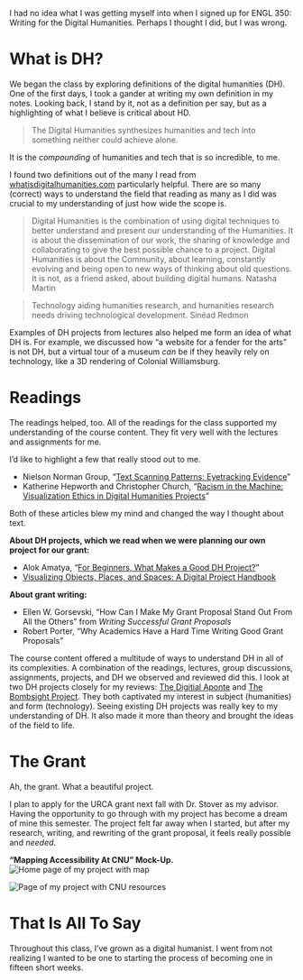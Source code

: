 I had no idea what I was getting myself into when I signed up for ENGL 350: Writing for the Digital Humanities. Perhaps I thought I did, but I was wrong.

# What is DH?
We began the class by exploring definitions of the digital humanities (DH). One of the first days, I took a gander at writing my own definition in my notes. Looking back, I stand by it, not as a definition per say, but as a highlighting of what I believe is critical about HD.

> The Digital Humanities synthesizes humanities and tech into something neither could achieve alone.
 
It is the _compounding_ of humanities and tech that is so incredible, to me.

I found two definitions out of the many I read from [whatisdigitalhumanities.com](https://whatisdigitalhumanities.com/) particularly helpful. There are so many (correct) ways to understand the field that reading as many as I did was crucial to my understanding of just how wide the scope is.

> Digital Humanities is the combination of using digital techniques to better understand and present our understanding of the Humanities. It is about the dissemination of our work, the sharing of knowledge and collaborating to give the best possible chance to a project. Digital Humanities is about the Community, about learning, constantly evolving and being open to new ways of thinking about old questions. It is not, as a friend asked, about building digital humans. Natasha Martin
 
> Technology aiding humanities research, and humanities research needs driving technological development. Sinéad Redmon
 
Examples of DH projects from lectures also helped me form an idea of what DH is. For example, we discussed how “a website for a fender for the arts” is not DH, but a virtual tour of a museum _can_ be if they heavily rely on technology, like a 3D rendering of Colonial Williamsburg.

# Readings
The readings helped, too. All of the readings for the class supported my understanding of the course content. They fit very well with the lectures and assignments for me. 

I’d like to highlight a few that really stood out to me.

* Nielson Norman Group, “[Text Scanning Patterns: Eyetracking Evidence](https://www.nngroup.com/articles/text-scanning-patterns-eyetracking/)”
* Katherine Hepworth and Christopher Church, “[Racism in the Machine: Visualization Ethics in Digital Humanities Projects](http://www.digitalhumanities.org/dhq/vol/12/4/000408/000408.html)”

Both of these articles blew my mind and changed the way I thought about text.

**About DH projects, which we read when we were planning our own project for our grant:**
* Alok Amatya, “[For Beginners, What Makes a Good DH Project?](https://www.hastac.org/blogs/alok/2017/09/22/beginners-what-makes-good-dh-project)”
* [Visualizing Objects, Places, and Spaces: A Digital Project Handbook](https://handbook.pubpub.org/tools)

**About grant writing:**
* Ellen W. Gorsevski, “How Can I Make My Grant Proposal Stand Out From All the Others” from _Writing Successful Grant Proposals_
* Robert Porter, “Why Academics Have a Hard Time Writing Good Grant Proposals”

The course content offered a multitude of ways to understand DH in all of its complexities. A combination of the readings, lectures, group discussions, assignments, projects, and DH we observed and reviewed did this. I look at two DH projects closely for my reviews: [The Digitial Aponte](LINK) and [The Bombsight Project](LINK). They both captivated my interest in subject (humanities) and form (technology). Seeing existing DH projects was really key to my understanding of DH. It also made it more than theory and brought the ideas of the field to life.

# The Grant
Ah, the grant. What a beautiful project.

I plan to apply for the URCA grant next fall with Dr. Stover as my advisor. Having the opportunity to go through with my project has become a dream of mine this semester. The project felt far away when I started, but after my research, writing, and rewriting of the grant proposal, it feels really possible and _needed_.

**“Mapping Accessibility At CNU” Mock-Up.**
![Home page of my project with map](https://dsm04pap002files.storage.live.com/y4mJp2lYmyLrF1r8A2tnMzwk503XDjWE6jnEsX7xOKKDiESB-App5BK4atyop9NTz4_PEz7fU-iADxGavu7fkvsjxaWCfHc0Mx4JRzcpgJWVrTZuiH7R41KgeD9uHIFzdH2GFE1Io-AhfAonHv8NAAovaBL3JfhTOcv9VnnNAbgPBM1SVAbnutD2FP7uwS-M7In?width=1793&height=966&cropmode=none)

![Page of my project with CNU resources](https://dsm04pap002files.storage.live.com/y4mWw4lLcigKE4iV8haZeT4YQOtxxwMhNwctLf98ynZl_Ape6JjTes1KU36roH9DqnChO0IS41t-Ygxj-xetTl2xgUzLmA5_PsuSftDshciatgOaP_qM7W1mjS0OEcE2cWotEwM8N30vFfOUxk9-dHoMezaGgP_wRbSOwOgA5t-uchS6TCuzbD4vAC2I0sxDMW2?width=1793&height=1002&cropmode=none)

# That Is All To Say
Throughout this class, I’ve grown as a digital humanist. I went from not realizing I wanted to be one to starting the process of becoming one in fifteen short weeks.
